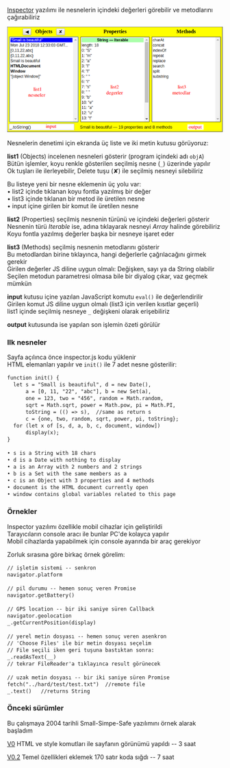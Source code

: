 [Inspector](../sss/inspector.html) 
yazılımı ile nesnelerin içindeki değerleri görebilir ve metodlarını çağırabiliriz

![resim](screen%20V1.4.png)

Nesnelerin denetimi için ekranda üç liste ve iki metin kutusu görüyoruz:

**list1** (Objects) incelenen nesneleri gösterir (program içindeki adı `objA`) <br>
Bütün işlemler, koyu renkle gösterilen seçilmiş nesne (`_`) üzerinde yapılır <br>
Ok tuşları ile ilerleyebilir, Delete tuşu (✘) ile seçilmiş nesneyi silebiliriz

Bu listeye yeni bir nesne eklemenin üç yolu var: <br>
• list2 içinde tıklanan koyu fontla yazılmış bir değer <br>
• list3 içinde tıklanan bir metod ile üretilen nesne <br>
• input içine girilen bir komut ile üretilen nesne

**list2** (Properties) seçilmiş nesnenin türünü ve içindeki değerleri gösterir <br>
Nesnenin türü _Iterable_ ise, adına tıklayarak nesneyi _Array_ halinde görebiliriz <br>
Koyu fontla yazılmış değerler başka bir nesneye işaret eder

**list3** (Methods) seçilmiş nesnenin metodlarını gösterir <br>
Bu metodlardan birine tıklayınca, hangi değerlerle çağrılacağını girmek gerekir <br>
Girilen değerler JS diline uygun olmalı: Değişken, sayı ya da String olabilir <br>
Seçilen metodun parametresi olmasa bile bir diyalog çıkar, vaz geçmek mümkün
 
**input** kutusu içine yazılan JavaScript komutu `eval()` ile değerlendirilir <br>
Girilen komut JS diline uygun olmalı (list3 için verilen kısıtlar geçerli) <br>
list1 içinde seçilmiş nesneye `_` değişkeni olarak erişebiliriz

**output** kutusunda ise yapılan son işlemin özeti görülür

### Ilk nesneler
Sayfa açılınca önce inspector.js kodu yüklenir <br>
HTML elemanları yapılır ve `init()` ile 7 adet nesne gösterilir:
```
function init() {
  let s = "Small is beautiful", d = new Date(), 
      a = [0, 11, "22", "abc"], b = new Set(a),
      one = 123, two = "456", random = Math.random, 
      sqrt = Math.sqrt, power = Math.pow, pi = Math.PI,
      toString = (() => s),  //same as return s
      c = {one, two, random, sqrt, power, pi, toString};
  for (let x of [s, d, a, b, c, document, window]) 
      display(x);
}

• s is a String with 18 chars 
• d is a Date with nothing to display 
• a is an Array with 2 numbers and 2 strings 
• b is a Set with the same members as a 
• c is an Object with 3 properties and 4 methods 
• document is the HTML document currently open 
• window contains global variables related to this page
```

### Örnekler
Inspector yazılımı özellikle mobil cihazlar için geliştirildi <br>
Tarayıcıların console aracı ile bunlar PC'de kolayca yapılır <br>
Mobil cihazlarda yapabilmek için console ayarında bir araç gerekiyor

Zorluk sırasına göre birkaç örnek görelim:
```
// işletim sistemi -- senkron
navigator.platform

// pil durumu -- hemen sonuç veren Promise
navigator.getBattery()

// GPS location -- bir iki saniye süren Callback
navigator.geolocation
_.getCurrentPosition(display)

// yerel metin dosyası -- hemen sonuç veren asenkron
// 'Choose Files' ile bir metin dosyası seçelim
// File seçili iken geri tuşuna bastıktan sonra:
_.readAsText(__)
// tekrar FileReader'a tıklayınca result görünecek

// uzak metin dosyası -- bir iki saniye süren Promise
fetch("../hard/test/test.txt")  //remote file
_.text()   //returns String
```

### Önceki sürümler
Bu çalışmaya 2004 tarihli Small-Simpe-Safe yazılımını örnek alarak başladım

[V0](SSS%20V0.html) HTML ve style komutları ile sayfanın görünümü yapıldı -- 3 saat

[V0.2](inspector%20V0.2.html) Temel özellikleri eklemek 170 satır koda sığdı -- 7 saat


